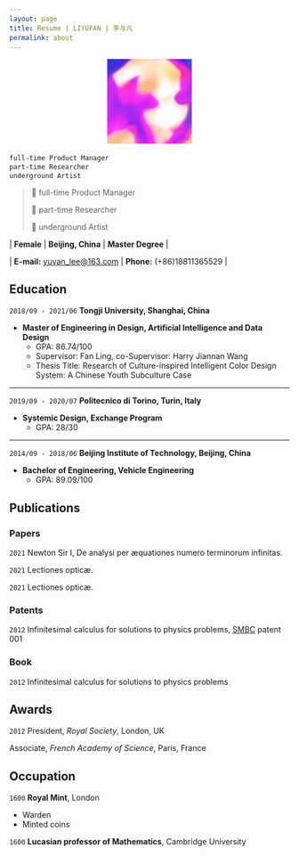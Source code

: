 ```yaml
---
layout: page
title: Resume | LIYUFAN | 李与凡
permalink: about
---
```


<!-- ![avatar](assets/img/liyufan.jpg) -->
<div align=center><img src="assets/img/liyufan.jpg" width="30%"></div>

```
full-time Product Manager
part-time Researcher
underground Artist
```
> 💾 full-time Product Manager
>
> 📖 part-time Researcher
>
>🎨 underground Artist




| __Female__ | __Beijing, China__ | __Master Degree__ |

| __E-mail:__ yuvan_lee@163.com | __Phone:__ (+86)18811365529 |


## Education

`2018/09 - 2021/06`
__Tongji University, Shanghai, China__
 - __Master of Engineering in Design, Artificial Intelligence and Data Design__
   - GPA: 86.74/100
   - Supervisor: Fan Ling, co-Supervisor: Harry Jiannan Wang
   - Thesis Title: Research of Culture-inspired Intelligent Color Design System: A Chinese Youth Subculture Case

---
`2019/09 - 2020/07`
__Politecnico di Torino, Turin, Italy__
 -  __Systemic Design, Exchange Program__
    - GPA: 28/30

---
`2014/09 - 2018/06`
__Beijing Institute of Technology, Beijing, China__
 - __Bachelor of Engineering, Vehicle Engineering__
   - GPA: 89.09/100




## Publications

### Papers

`2021`
Newton Sir I, De analysi per æquationes numero terminorum infinitas. 

`2021`
Lectiones opticæ.

`2021`
Lectiones opticæ.


### Patents

`2012`
Infinitesimal calculus for solutions to physics problems, [SMBC](http://www.techdirt.com/articles/20121011/09312820678/if-patents-had-been-around-time-newton.shtml) patent 001

### Book

`2012`
Infinitesimal calculus for solutions to physics problems


## Awards

`2012`
President, *Royal Society*, London, UK

Associate, *French Academy of Science*, Paris, France


## Occupation

`1600`
__Royal Mint__, London

- Warden
- Minted coins

`1600`
__Lucasian professor of Mathematics__, Cambridge University




<!-- ### Footer

Last updated: May 2013 -->


